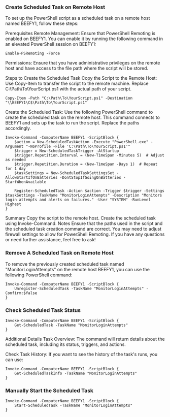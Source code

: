 ### Create Scheduled Task on Remote Host
To set up the PowerShell script as a scheduled task on a remote host named BEEFY1, follow these steps:

Prerequisites
Remote Management: Ensure that PowerShell Remoting is enabled on BEEFY1. You can enable it by running the following command in an elevated PowerShell session on BEEFY1:

```
Enable-PSRemoting -Force
```
Permissions: Ensure that you have administrative privileges on the remote host and have access to the file path where the script will be stored.

Steps to Create the Scheduled Task
Copy the Script to the Remote Host:
Use Copy-Item to transfer the script to the remote machine. Replace C:\Path\To\YourScript.ps1 with the actual path of your script.

```
Copy-Item -Path "C:\Path\To\YourScript.ps1" -Destination "\\BEEFY1\C$\Path\To\YourScript.ps1"
```
Create the Scheduled Task:
Use the following PowerShell command to create the scheduled task on the remote host. This command connects to BEEFY1 and sets up the task to run the script. Replace the paths accordingly.

```
Invoke-Command -ComputerName BEEFY1 -ScriptBlock {
    $action = New-ScheduledTaskAction -Execute "PowerShell.exe" -Argument "-NoProfile -File 'C:\Path\To\YourScript.ps1'"
    $trigger = New-ScheduledTaskTrigger -AtStartup
    $trigger.Repetition.Interval = (New-TimeSpan -Minutes 5)  # Adjust as needed
    $trigger.Repetition.Duration = (New-TimeSpan -Days 1)  # Repeat for 1 day
    $taskSettings = New-ScheduledTaskSettingsSet -AllowStartIfOnBatteries -DontStopIfGoingOnBatteries -StartWhenAvailable

    Register-ScheduledTask -Action $action -Trigger $trigger -Settings $taskSettings -TaskName "MonitorLoginAttempts" -Description "Monitors login attempts and alerts on failures." -User "SYSTEM" -RunLevel Highest
}
```
Summary
Copy the script to the remote host.
Create the scheduled task using Invoke-Command.
Notes
Ensure that the paths used in the script and the scheduled task creation command are correct.
You may need to adjust firewall settings to allow for PowerShell Remoting.
If you have any questions or need further assistance, feel free to ask!

### Remove A Scheduled Task on Remote Host
To remove the previously created scheduled task named "MonitorLoginAttempts" on the remote host BEEFY1, you can use the following PowerShell command:

```
Invoke-Command -ComputerName BEEFY1 -ScriptBlock {
    Unregister-ScheduledTask -TaskName "MonitorLoginAttempts" -Confirm:$false
}
```

### Check Scheduled Task Status
```
Invoke-Command -ComputerName BEEFY1 -ScriptBlock {
    Get-ScheduledTask -TaskName "MonitorLoginAttempts"
}
```
Additional Details
Task Overview: The command will return details about the scheduled task, including its status, triggers, and actions.

Check Task History: If you want to see the history of the task's runs, you can use:

```
Invoke-Command -ComputerName BEEFY1 -ScriptBlock {
    Get-ScheduledTaskInfo -TaskName "MonitorLoginAttempts"
}
```

### Manually Start the Scheduled Task
```
Invoke-Command -ComputerName BEEFY1 -ScriptBlock {
    Start-ScheduledTask -TaskName "MonitorLoginAttempts"
}
```
